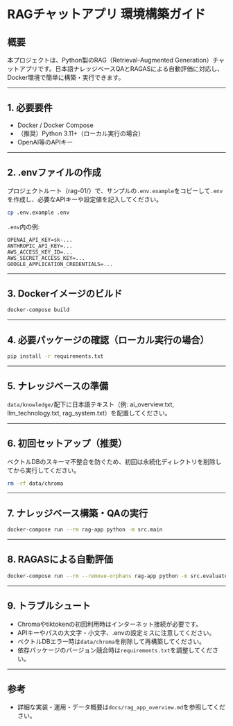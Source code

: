 # RAGチャットアプリ 環境構築ガイド

## 概要
本プロジェクトは、Python製のRAG（Retrieval-Augmented Generation）チャットアプリです。日本語ナレッジベースQAとRAGASによる自動評価に対応し、Docker環境で簡単に構築・実行できます。

---

## 1. 必要要件
- Docker / Docker Compose
- （推奨）Python 3.11+（ローカル実行の場合）
- OpenAI等のAPIキー

---

## 2. .envファイルの作成
プロジェクトルート（rag-01/）で、サンプルの`.env.example`をコピーして`.env`を作成し、必要なAPIキーや設定値を記入してください。

```sh
cp .env.example .env
```

`.env`内の例:
```
OPENAI_API_KEY=sk-...
ANTHROPIC_API_KEY=...
AWS_ACCESS_KEY_ID=...
AWS_SECRET_ACCESS_KEY=...
GOOGLE_APPLICATION_CREDENTIALS=...
```

---

## 3. Dockerイメージのビルド
```sh
docker-compose build
```

---

## 4. 必要パッケージの確認（ローカル実行の場合）
```sh
pip install -r requirements.txt
```

---

## 5. ナレッジベースの準備
`data/knowledge/`配下に日本語テキスト（例: ai_overview.txt, llm_technology.txt, rag_system.txt）を配置してください。

---

## 6. 初回セットアップ（推奨）
ベクトルDBのスキーマ不整合を防ぐため、初回は永続化ディレクトリを削除してから実行してください。
```sh
rm -rf data/chroma
```

---

## 7. ナレッジベース構築・QAの実行
```sh
docker-compose run --rm rag-app python -m src.main
```

---

## 8. RAGASによる自動評価
```sh
docker-compose run --rm --remove-orphans rag-app python -m src.evaluate
```

---

## 9. トラブルシュート
- Chromaやtiktokenの初回利用時はインターネット接続が必要です。
- APIキーやパスの大文字・小文字、.envの設定ミスに注意してください。
- ベクトルDBエラー時は`data/chroma`を削除して再構築してください。
- 依存パッケージのバージョン競合時は`requirements.txt`を調整してください。

---

## 参考
- 詳細な実装・運用・データ概要は`docs/rag_app_overview.md`を参照してください。